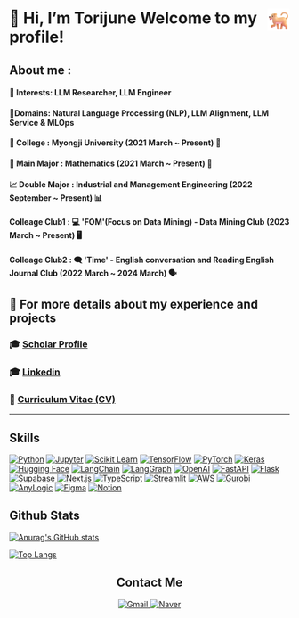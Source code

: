 # 👋 Hi, I’m Torijune <img src="image/Dog.png" alt="fom image" width="40" style="float: right;"> Welcome to my profile!

## About me :
#### 🎯 Interests: LLM Researcher, LLM Engineer
#### 🧠Domains: Natural Language Processing (NLP), LLM Alignment, LLM Service & MLOps
#### 🏫 College : **Myongji University (2021 March ~ Present)** 🏫

#### 📐 Main Major : **Mathematics (2021 March ~ Present)** 🔢
#### 📈 Double Major : **Industrial and Management Engineering (2022 September ~ Present)** 📊
#### Colleage Club1 : 💻 **'FOM'(Focus on Data Mining) - Data Mining Club (2023 March ~ Present)** 🖥️   

#### Colleage Club2 : 🗨️ **'Time' - English conversation and Reading English Journal Club (2022 March ~ 2024 March)** 🗣️

## 🔎 For more details about my experience and projects

### 🎓 [Scholar Profile](https://scholar.google.com/citations?user=2NowlBIAAAAJ&hl=ko)

### 🎓 [Linkedin](https://www.linkedin.com/in/%EC%9B%90%EC%A4%80-%EC%9E%A5-765a6a280/)

### 📄 [Curriculum Vitae (CV)](https://www.overleaf.com/read/mykvzjvcdkgw#9c2062)

---

## Skills
[![Python](https://img.shields.io/badge/Python-3776AB?style=for-the-badge&logo=python&logoColor=white)](https://www.python.org/)
[![Jupyter](https://img.shields.io/badge/Jupyter-F37626?style=for-the-badge&logo=jupyter&logoColor=white)](https://jupyter.org/)
[![Scikit Learn](https://img.shields.io/badge/Scikit_Learn-F7931E?style=for-the-badge&logo=scikit-learn&logoColor=white)](https://scikit-learn.org/)
[![TensorFlow](https://img.shields.io/badge/TensorFlow-FF6F00?style=for-the-badge&logo=tensorflow&logoColor=white)](https://www.tensorflow.org/)
[![PyTorch](https://img.shields.io/badge/PyTorch-EE4C2C?style=for-the-badge&logo=pytorch&logoColor=white)](https://pytorch.org/)
[![Keras](https://img.shields.io/badge/Keras-D00000?style=for-the-badge&logo=keras&logoColor=white)](https://keras.io/)
[![Hugging Face](https://img.shields.io/badge/Hugging%20Face-FFBB00?style=for-the-badge&logo=huggingface&logoColor=white)](https://huggingface.co/)
[![LangChain](https://img.shields.io/badge/LangChain-3A76F0?style=for-the-badge&logo=langchain&logoColor=white)](https://www.langchain.com/)
[![LangGraph](https://img.shields.io/badge/LangGraph-00C853?style=for-the-badge&logo=langchain&logoColor=white)](https://www.langgraph.com/)
[![OpenAI](https://img.shields.io/badge/OpenAI-412991?style=for-the-badge&logo=openai&logoColor=white)](https://openai.com/)
[![FastAPI](https://img.shields.io/badge/FastAPI-009688?style=for-the-badge&logo=fastapi&logoColor=white)](https://fastapi.tiangolo.com/)
[![Flask](https://img.shields.io/badge/Flask-000000?style=for-the-badge&logo=flask&logoColor=white)](https://flask.palletsprojects.com/)
[![Supabase](https://img.shields.io/badge/Supabase-3ECF8E?style=for-the-badge&logo=supabase&logoColor=white)](https://supabase.com/)
[![Next.js](https://img.shields.io/badge/Next.js-000000?style=for-the-badge&logo=nextdotjs&logoColor=white)](https://nextjs.org/)
[![TypeScript](https://img.shields.io/badge/TypeScript-3178C6?style=for-the-badge&logo=typescript&logoColor=white)](https://www.typescriptlang.org/)
[![Streamlit](https://img.shields.io/badge/Streamlit-FF4B4B?style=for-the-badge&logo=streamlit&logoColor=white)](https://streamlit.io/)
[![AWS](https://img.shields.io/badge/Amazon%20AWS-FF9900?style=for-the-badge&logo=amazonaws&logoColor=white)](https://aws.amazon.com/)
[![Gurobi](https://img.shields.io/badge/Gurobi-56BDDC?style=for-the-badge&logo=gurobi&logoColor=white)](https://www.gurobi.com/)
[![AnyLogic](https://img.shields.io/badge/AnyLogic-00589D?style=for-the-badge&logo=anylogic&logoColor=white)](https://www.anylogic.com/)
[![Figma](https://img.shields.io/badge/Figma-F24E1E?style=for-the-badge&logo=figma&logoColor=white)](https://www.figma.com/)
[![Notion](https://img.shields.io/badge/Notion-000000?style=for-the-badge&logo=notion&logoColor=white)](https://www.notion.so/)


## Github Stats
[![Anurag's GitHub stats](https://github-readme-stats.vercel.app/api?username=torijune)](https://github.com/anuraghazra/github-readme-stats)

[![Top Langs](https://github-readme-stats.vercel.app/api/top-langs/?username=torijune&layout=compact)](https://github.com/anuraghazra/github-readme-stats)


<div align="center">
  <h2>Contact Me</h2>
  <a href="mailto:dnjswnswkd03@gmail.com">
    <img src="https://img.shields.io/badge/Gmail-_-c14438?style=flat-square&logo=gmail&logoColor=white&labelColor=EA4335" alt="Gmail" height="30">
  </a>
  <a href="mailto:dnjswnswkd03@naver.com">
    <img src="https://img.shields.io/badge/Naver-_-03c75a?style=flat-square&logo=naver&logoColor=white&labelColor=2DB400" alt="Naver" height="30">
  </a>
</div>





